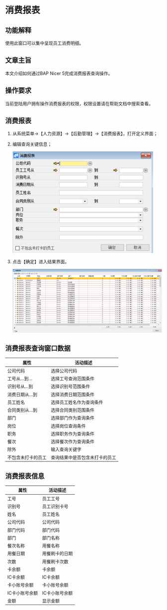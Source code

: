 # 消费报表

## 功能解释

使用此窗口可以集中呈现员工消费明细。

## 文章主旨

本文介绍如何通过BAP Nicer 5完成消费报表查询操作。

## 操作要求

当前登陆用户拥有操作消费报表的权限，权限设置请在帮助文档中搜索查看。

## 消费报表

1. 从系统菜单->【人力资源】->【后勤管理】->【消费报表】，打开定义界面；

2. 编辑查询关键信息；

   ![](images/xfbb1.png)

3. 点击【确定】进入结果界面。

   ![](images/xfbb2.png)

## 消费报表查询窗口数据

| **属性**           | **活动描述**                   |
| ------------------ | ------------------------------ |
| 公司代码           | 选择公司代码                   |
| 工号从…到…         | 选择工号查询范围条件           |
| 识别号从…到        | 选择识别号范围条件             |
| 消费日期从…到      | 选择消费日期范围条件           |
| 员工姓名           | 选择员工姓名作为查询条件       |
| 合同类别从…到      | 选择合同类别范围条件           |
| 部门               | 选择部门作为查询条件           |
| 岗位               | 选择岗位查询条件               |
| 职务               | 选择职务作为查询条件           |
| 餐次               | 选择餐次作为查询条件           |
| 除外               | 输入查询关键字                 |
| 不包含未打卡的员工 | 查询结果中是否包含未打卡的员工 |

## 消费报表信息

| **属性**       | **活动描述**   |
| -------------- | -------------- |
| 工号           | 员工工号       |
| 识别号         | 员工识别卡号   |
| 姓名           | 员工姓名       |
| 公司代码       | 公司代码       |
| 部门代码       | 部门代码       |
| 部门           | 部门名称       |
| 餐次名称       | 用餐名称       |
| 用餐日期       | 用餐刷卡的日期 |
| 次数           | 用餐刷卡次数   |
| 卡余额         | 卡余额         |
| IC卡余额       | IC卡余额       |
| 卡小账号余额   | 卡小账号余额   |
| IC卡小账号余额 | IC卡小账号余额 |
| 金额           | 显示金额       |